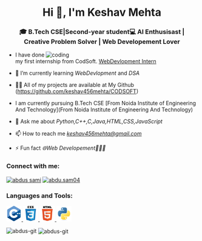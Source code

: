 <h1 align="center">Hi 👋, I'm Keshav Mehta</h1>
<h3 align="center">🎓 B.Tech CSE|Second-year student💻 AI Enthusisast | Creative Problem Solver | Web Developement Lover</h3>

<img align="right" alt="coding" width="400" src="https://camo.githubusercontent.com/4d9f5ecceb711eec6e2018f38a5677dc657c9738d4a65ba3b928c41c0a45b439/68747470733a2f2f6d69726f2e6d656469756d2e636f6d2f6d61782f313336302f302a37513379765349765f7430696f4a2d5a2e676966">

- I have done my first internship from CodSoft. [WebDevlopment Intern](https://github.com/keshav456mehta/CODSOFT)

- 🌱 I’m currently learning *WebDevlopment* and *DSA*

- 👨‍💻 All of my projects are available at My Github (https://github.com/keshav456mehta/CODSOFT)

- I am currently pursuing B.Tech CSE [From Noida Institute of Engineering And Technology](From Noida Institute of Engineering And Technology)

- 💬 Ask me about *Python,C++,C,Java,HTML,CSS,JavaScript*

- 📫 How to reach me *keshav456mehta@gmail.com*

- ⚡ Fun fact *🌐Web Developement👨🏻‍💻*

<h3 align="left">Connect with me:</h3>
<p align="left">
<a href="https://www.linkedin.com/in/keshav-mehta-998985353/" target="blank"><img align="center" src="https://raw.githubusercontent.com/rahuldkjain/github-profile-readme-generator/master/src/images/icons/Social/linked-in-alt.svg" alt="abdus sami" height="30" width="40" /></a>
<a href="https://instagram.com/___its.keshav" target="blank"><img align="center" src="https://raw.githubusercontent.com/rahuldkjain/github-profile-readme-generator/master/src/images/icons/Social/instagram.svg" alt="abdu.sam04" height="30" width="40" /></a>
</p>

<h3 align="left">Languages and Tools:</h3>
<p align="left"> <a href="https://www.w3schools.com/cpp/" target="_blank" rel="noreferrer"> <img src="https://raw.githubusercontent.com/devicons/devicon/master/icons/cplusplus/cplusplus-original.svg" alt="cplusplus" width="40" height="40"/> </a> <a href="https://www.w3schools.com/css/" target="_blank" rel="noreferrer"> <img src="https://raw.githubusercontent.com/devicons/devicon/master/icons/css3/css3-original-wordmark.svg" alt="css3" width="40" height="40"/> </a> <a href="https://www.w3.org/html/" target="_blank" rel="noreferrer"> <img src="https://raw.githubusercontent.com/devicons/devicon/master/icons/html5/html5-original-wordmark.svg" alt="html5" width="40" height="40"/> </a> <a href="https://www.python.org" target="_blank" rel="noreferrer"> <img src="https://raw.githubusercontent.com/devicons/devicon/master/icons/python/python-original.svg" alt="python" width="40" height="40"/> </a> </p>

<p><img align="left" src="https://github-readme-stats.vercel.app/api/top-langs?username=abdus-git&show_icons=true&locale=en&layout=compact" alt="abdus-git" /></p>

<p>&nbsp;<img align="center" src="https://github-readme-stats.vercel.app/api?username=abdus-git&show_icons=true&locale=en" alt="abdus-git" /></p>
